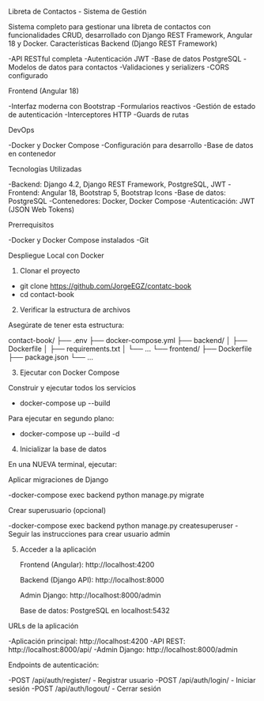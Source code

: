 Libreta de Contactos - Sistema de Gestión

Sistema completo para gestionar una libreta de contactos con funcionalidades CRUD, desarrollado con Django REST Framework, Angular 18 y Docker.
Características
Backend (Django REST Framework)

-API RESTful completa
-Autenticación JWT
-Base de datos PostgreSQL
-Modelos de datos para contactos
-Validaciones y serializers
-CORS configurado

Frontend (Angular 18)

-Interfaz moderna con Bootstrap
-Formularios reactivos
-Gestión de estado de autenticación
-Interceptores HTTP
-Guards de rutas

DevOps

-Docker y Docker Compose
-Configuración para desarrollo
-Base de datos en contenedor

Tecnologías Utilizadas

-Backend: Django 4.2, Django REST Framework, PostgreSQL, JWT
-Frontend: Angular 18, Bootstrap 5, Bootstrap Icons
-Base de datos: PostgreSQL
-Contenedores: Docker, Docker Compose
-Autenticación: JWT (JSON Web Tokens)

Prerrequisitos

-Docker y Docker Compose instalados
-Git

Despliegue Local con Docker
1. Clonar el proyecto

- git clone https://github.com/JorgeEGZ/contatc-book
- cd contact-book

2. Verificar la estructura de archivos

Asegúrate de tener esta estructura:

contact-book/
├── .env
├── docker-compose.yml
├── backend/
│   ├── Dockerfile
│   ├── requirements.txt
│   └── ...
└── frontend/
    ├── Dockerfile
    ├── package.json
    └── ...

3. Ejecutar con Docker Compose

Construir y ejecutar todos los servicios
- docker-compose up --build

Para ejecutar en segundo plano:
- docker-compose up --build -d

4. Inicializar la base de datos

En una NUEVA terminal, ejecutar:

Aplicar migraciones de Django

-docker-compose exec backend python manage.py migrate

Crear superusuario (opcional)

-docker-compose exec backend python manage.py createsuperuser
-Seguir las instrucciones para crear usuario admin

5. Acceder a la aplicación

    Frontend (Angular): http://localhost:4200

    Backend (Django API): http://localhost:8000

    Admin Django: http://localhost:8000/admin

    Base de datos: PostgreSQL en localhost:5432

URLs de la aplicación

-Aplicación principal: http://localhost:4200
-API REST: http://localhost:8000/api/
-Admin Django: http://localhost:8000/admin

Endpoints de autenticación:

-POST /api/auth/register/ - Registrar usuario
-POST /api/auth/login/ - Iniciar sesión
-POST /api/auth/logout/ - Cerrar sesión
